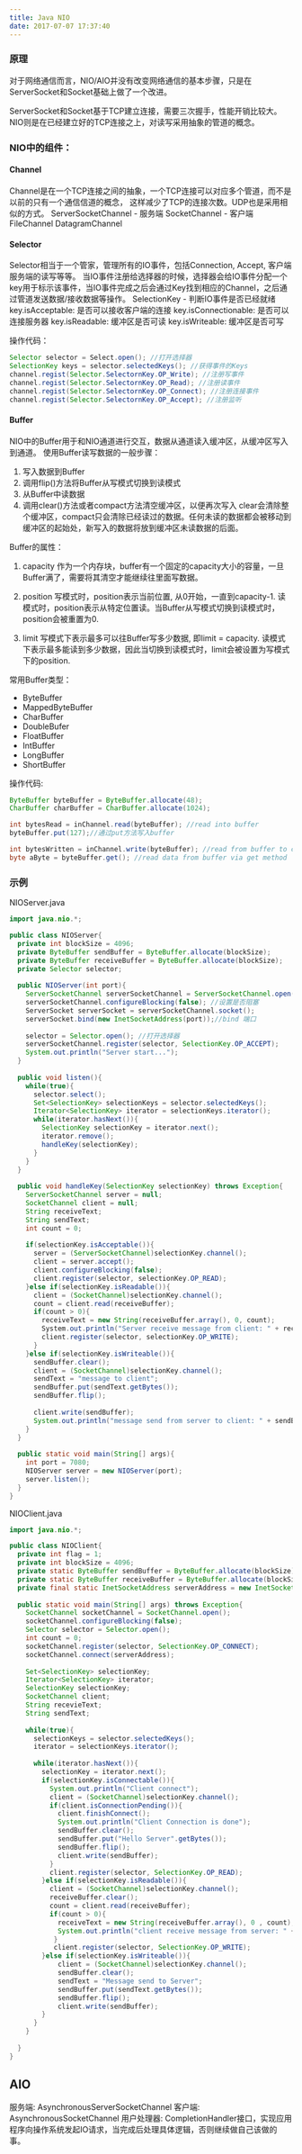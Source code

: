 ```yaml
---
title: Java NIO
date: 2017-07-07 17:37:40
---
```

### 原理
对于网络通信而言，NIO/AIO并没有改变网络通信的基本步骤，只是在ServerSocket和Socket基础上做了一个改进。

ServerSocket和Socket基于TCP建立连接，需要三次握手，性能开销比较大。NIO则是在已经建立好的TCP连接之上，对读写采用抽象的管道的概念。

### NIO中的组件：
#### Channel
Channel是在一个TCP连接之间的抽象，一个TCP连接可以对应多个管道，而不是以前的只有一个通信信道的概念， 这样减少了TCP的连接次数。UDP也是采用相似的方式。
ServerSocketChannel - 服务端
SocketChannel - 客户端
FileChannel
DatagramChannel

#### Selector
Selector相当于一个管家，管理所有的IO事件，包括Connection, Accept, 客户端服务端的读写等等。
当IO事件注册给选择器的时候，选择器会给IO事件分配一个key用于标示该事件，当IO事件完成之后会通过Key找到相应的Channel，之后通过管道发送数据/接收数据等操作。
SelectionKey - 判断IO事件是否已经就绪
key.isAcceptable: 是否可以接收客户端的连接
key.isConnectionable: 是否可以连接服务器
key.isReadable: 缓冲区是否可读
key.isWriteable: 缓冲区是否可写

操作代码：
```Java
Selector selector = Select.open(); //打开选择器
SelectionKey keys = selector.selectedKeys(); //获得事件的Keys
channel.regist(Selector.SelectornKey.OP_Write); //注册写事件
channel.regist(Selector.SelectornKey.OP_Read); //注册读事件
channel.regist(Selector.SelectornKey.OP_Connect); //注册连接事件
channel.regist(Selector.SelectornKey.OP_Accept); //注册监听
```

#### Buffer
NIO中的Buffer用于和NIO通道进行交互，数据从通道读入缓冲区，从缓冲区写入到通道。
使用Buffer读写数据的一般步骤：
1. 写入数据到Buffer
2. 调用flip()方法将Buffer从写模式切换到读模式
3. 从Buffer中读数据
4. 调用clear()方法或者compact方法清空缓冲区，以便再次写入
clear会清除整个缓冲区，compact只会清除已经读过的数据。任何未读的数据都会被移动到缓冲区的起始处，新写入的数据将放到缓冲区未读数据的后面。

Buffer的属性：
1. capacity
作为一个内存块，buffer有一个固定的capacity大小的容量，一旦Buffer满了，需要将其清空才能继续往里面写数据。

2. position
写模式时，position表示当前位置, 从0开始，一直到capacity-1.
读模式时，position表示从特定位置读。当Buffer从写模式切换到读模式时，position会被重置为0.

3. limit
写模式下表示最多可以往Buffer写多少数据, 即limit = capacity.
读模式下表示最多能读到多少数据，因此当切换到读模式时，limit会被设置为写模式下的position.

常用Buffer类型：
- ByteBuffer
- MappedByteBuffer
- CharBuffer
- DoubleBufer
- FloatBuffer
- IntBuffer
- LongBuffer
- ShortBuffer

操作代码:
```Java
ByteBuffer byteBuffer = ByteBuffer.allocate(48);
CharBuffer charBuffer = CharBuffer.allocate(1024);

int bytesRead = inChannel.read(byteBuffer); //read into buffer
byteBuffer.put(127);//通过put方法写入buffer

int bytesWritten = inChannel.write(byteBuffer); //read from buffer to channel
byte aByte = byteBuffer.get(); //read data from buffer via get method
```

### 示例
NIOServer.java
```Java
import java.nio.*;

public class NIOServer{
  private int blockSize = 4096;
  private ByteBuffer sendBuffer = ByteBuffer.allocate(blockSize);
  private ByteBuffer receiveBuffer = ByteBuffer.allocate(blockSize);
  private Selector selector;
  
  public NIOServer(int port){
    ServerSocketChannel serverSocketChannel = ServerSocketChannel.open();
    serverSocketChannel.configureBlocking(false); //设置是否阻塞
    ServerSocket serverSocket = serverSocketChannel.socket();
    serverSocket.bind(new InetSocketAddress(port));//bind 端口
    
    selector = Selector.open(); //打开选择器
    serverSocketChannel.register(selector, SelectionKey.OP_ACCEPT);
    System.out.println("Server start...");
  }
  
  public void listen(){
    while(true){
      selector.select();
      Set<SelectionKey> selectionKeys = selector.selectedKeys();
      Iterator<SelectionKey> iterator = selectionKeys.iterator();
      while(iterator.hasNext()){
        SelectionKey selectionKey = iterator.next();
        iterator.remove();
        handleKey(selectionKey);
      }
    }
  }
  
  public void handleKey(SelectionKey selectionKey) throws Exception{
    ServerSocketChannel server = null;
    SocketChannel client = null;
    String receiveText;
    String sendText;
    int count = 0;
    
    if(selectionKey.isAcceptable()){
      server = (ServerSocketChannel)selectionKey.channel();
      client = server.accept();
      client.configureBlocking(false);
      client.register(selector, selectionKey.OP_READ);
    }else if(selectionKey.isReadable()){
      client = (SocketChannel)selectionKey.channel();
      count = client.read(receiveBuffer);
      if(count > 0){
        receiveText = new String(receiveBuffer.array(), 0, count);
        System.out.println("Server receive message from client: " + receiveText);
        client.register(selector, selectionKey.OP_WRITE);
      }
    }else if(selectionKey.isWriteable()){
      sendBuffer.clear();
      client = (SocketChannel)selectionKey.channel();
      sendText = "message to client";
      sendBuffer.put(sendText.getBytes());
      sendBuffer.flip();
      
      client.write(sendBuffer);
      System.out.println("message send from server to client: " + sendBuffer);
    }
  }
  
  public static void main(String[] args){
    int port = 7080;
    NIOServer server = new NIOServer(port);
    server.listen();
  }
}
```
NIOClient.java
```Java
import java.nio.*;

public class NIOClient{
  private int flag = 1;
  private int blockSize = 4096;
  private static ByteBuffer sendBuffer = ByteBuffer.allocate(blockSize);
  private static ByteBuffer receiveBuffer = ByteBuffer.allocate(blockSize);
  private final static InetSocketAddress serverAddress = new InetSocketAddress("127.0.0.1", 7080);
  
  public static void main(String[] args) throws Exception{
    SocketChannel socketChannel = SocketChannel.open();
    socketChannel.configureBlocking(false);
    Selector selector = Selector.open();
    int count = 0;
    socketChannel.register(selector, SelectionKey.OP_CONNECT);
    socketChannel.connect(serverAddress);
    
    Set<SelectionKey> selectionKey;
    Iterator<SelectionKey> iterator;
    SelectionKey selectionKey;
    SocketChannel client;
    String recevieText;
    String sendText;
    
    while(true){
      selectionKeys = selector.selectedKeys();
      iterator = selectionKeys.iterator();
      
      while(iterator.hasNext()){
        selectionKey = iterator.next();
        if(selectionKey.isConnectable()){
          System.out.println("Client connect");
          client = (SocketChannel)selectionKey.channel();
          if(client.isConnectionPending()){
            client.finishConnect();
            System.out.println("Client Connection is done");
            sendBuffer.clear();
            sendBuffer.put("Hello Server".getBytes());
            sendBuffer.flip();
            client.write(sendBuffer);
          }
          client.register(selector, SelectionKey.OP_READ);
        }else if(selectionKey.isReadable()){
          client = (SocketChannel)selectionKey.channel();
          receiveBuffer.clear();
          count = client.read(receiveBuffer);
          if(count > 0){
            receiveText = new String(receiveBuffer.array(), 0 , count);
            System.out.println("client receive message from server: " + receiveText);
           }
           client.register(selector, SelectionKey.OP_WRITE);
        }else if(selectionKey.isWriteable()){
            client = (SocketChannel)selectionKey.channel();
            sendBuffer.clear();
            sendText = "Message send to Server";
            sendBuffer.put(sendText.getBytes());
            sendBuffer.flip();
            client.write(sendBuffer);
        }
      }
    }
    
  }
}
```
## AIO
服务端: AsynchronousServerSocketChannel
客户端: AsynchronousSocketChannel
用户处理器: CompletionHandler接口，实现应用程序向操作系统发起IO请求，当完成后处理具体逻辑，否则继续做自己该做的事。
